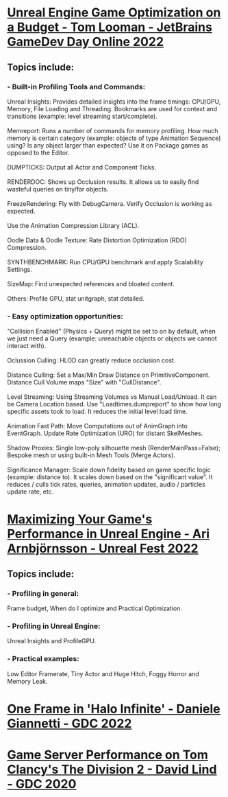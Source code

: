 # [Unreal Engine Game Optimization on a Budget - Tom Looman - JetBrains GameDev Day Online 2022](https://www.youtube.com/watch?v=G51QWcitCII&list=LL6MKUgGZ9Q8c2Ff7GnoRoqA)
## Topics include: 
### - Built-in Profiling Tools and Commands:
Unreal Insights: Provides detailed insights into the frame timings: CPU/GPU, Memory, File Loading and Threading. Bookmarks are used for context and transitions (example: level streaming start/complete). <br><br>
Memreport: Runs a number of commands for memory profiling. How much memory is certain category (example: objects of type Animation Sequence) using? Is any object larger than expected? Use it on Package games as opposed to the Editor. <br><br>
DUMPTICKS: Output all Actor and Component Ticks. <br><br>
RENDERDOC: Shows up Occlusion results. It allows us to easily find wasteful queries on tiny/far objects. <br><br>
FreezeRendering: Fly with DebugCamera. Verify Occlusion is working as expected. <br><br>
Use the Animation Compression Library (ACL). <br><br>
Oodle Data & Oodle Texture: Rate Distortion Optimization (RDO) Compression. <br><br>
SYNTHBENCHMARK: Run CPU/GPU benchmark and apply Scalability Settings. <br><br>
SizeMap: Find unexpected references and bloated content. <br><br>
Others: Profile GPU, stat unitgraph, stat detailed. <br>
### - Easy optimization opportunities:
"Collision Enabled" (Physics + Query) might be set to on by default, when we just need a Query (example: unreachable objects or objects we cannot interact with). <br><br>
Oclussion Culling: HLOD can greatly reduce occlusion cost. <br><br>
Distance Culling: Set a Max/Min Draw Distance on PrimitiveComponent. Distance Cull Volume maps "Size" with "CullDistance". <br><br>
Level Streaming: Using Streaming Volumes vs Manual Load/Unload. It can be Camera Location based. Use "Loadtimes.dumpreport" to show how long specific assets took to load. It reduces the initial level load time. <br><br>
Animation Fast Path: Move Computations out of AnimGraph into EventGraph. Update Rate Optimization (URO) for distant SkelMeshes. <br><br>
Shadow Proxies: Single low-poly silhouette mesh (RenderMainPass=False); Bespoke mesh or using built-in Mesh Tools (Merge Actors). <br><br>
Significance Manager: Scale down fidelity based on game specific logic (example: distance to). It scales down based on the "significant value". It reduces / culls tick rates, queries, animation updates, audio / particles update rate, etc. <br>

# [Maximizing Your Game's Performance in Unreal Engine - Ari Arnbjörnsson - Unreal Fest 2022](https://www.youtube.com/watch?v=GuIav71867E&list=LL6MKUgGZ9Q8c2Ff7GnoRoqA)
## Topics include: 
### - Profiling in general:
Frame budget, When do I optimize and Practical Optimization.
### - Profiling in Unreal Engine:
Unreal Insights and ProfileGPU.
### - Practical examples:
Low Editor Framerate, Tiny Actor and Huge Hitch, Foggy Horror and Memory Leak.

# [One Frame in 'Halo Infinite' - Daniele Giannetti - GDC 2022](https://www.youtube.com/watch?v=IUiNUky-ibM&list=LL6MKUgGZ9Q8c2Ff7GnoRoqA)

# [Game Server Performance on Tom Clancy's The Division 2 - David Lind - GDC 2020](https://www.youtube.com/watch?v=bcXxyKqgV0c&list=LL6MKUgGZ9Q8c2Ff7GnoRoqA)

